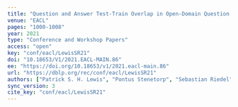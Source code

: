 ```yaml
---
title: "Question and Answer Test-Train Overlap in Open-Domain Question Answering Datasets."
venue: "EACL"
pages: "1000-1008"
year: 2021
type: "Conference and Workshop Papers"
access: "open"
key: "conf/eacl/LewisSR21"
doi: "10.18653/V1/2021.EACL-MAIN.86"
ee: "https://doi.org/10.18653/v1/2021.eacl-main.86"
url: "https://dblp.org/rec/conf/eacl/LewisSR21"
authors: ["Patrick S. H. Lewis", "Pontus Stenetorp", "Sebastian Riedel"]
sync_version: 3
cite_key: "conf/eacl/LewisSR21"
---
```

